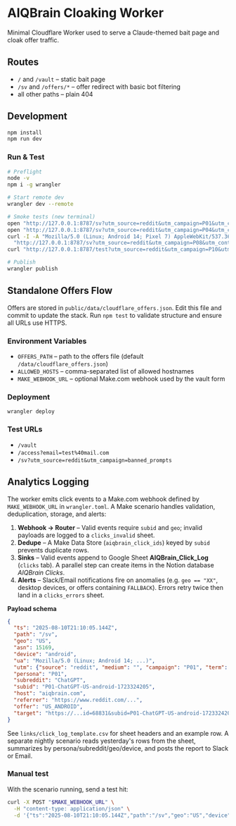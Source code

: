 # AIQBrain Cloaking Worker

Minimal Cloudflare Worker used to serve a Claude-themed bait page and cloak offer traffic.

## Routes
- `/` and `/vault` – static bait page
- `/sv` and `/offers/*` – offer redirect with basic bot filtering
- all other paths – plain 404

## Development
```bash
npm install
npm run dev
```

### Run & Test
```bash
# Preflight
node -v
npm i -g wrangler

# Start remote dev
wrangler dev --remote

# Smoke tests (new terminal)
open "http://127.0.0.1:8787/sv?utm_source=reddit&utm_campaign=P01&utm_content=ChatGPT"
open "http://127.0.0.1:8787/sv?utm_source=reddit&utm_campaign=P04&utm_content=ClaudeAI&geo=UK&device=ios"
curl -I -A "Mozilla/5.0 (Linux; Android 14; Pixel 7) AppleWebKit/537.36 Chrome/125 Mobile Safari/537.36" \
  "http://127.0.0.1:8787/sv?utm_source=reddit&utm_campaign=P08&utm_content=Canva"
curl "http://127.0.0.1:8787/test?utm_source=reddit&utm_campaign=P10&utm_content=Futurology&geo=US&device=android"

# Publish
wrangler publish
```

## Standalone Offers Flow

Offers are stored in `public/data/cloudflare_offers.json`. Edit this file and commit to update the stack. Run `npm test` to validate structure and ensure all URLs use HTTPS.

### Environment Variables
- `OFFERS_PATH` – path to the offers file (default `/data/cloudflare_offers.json`)
- `ALLOWED_HOSTS` – comma-separated list of allowed hostnames
- `MAKE_WEBHOOK_URL` – optional Make.com webhook used by the vault form

### Deployment
```
wrangler deploy
```

### Test URLs
- `/vault`
- `/access?email=test%40mail.com`
- `/sv?utm_source=reddit&utm_campaign=banned_prompts`

## Analytics Logging

The worker emits click events to a Make.com webhook defined by `MAKE_WEBHOOK_URL` in `wrangler.toml`. A Make scenario handles
validation, deduplication, storage, and alerts:

1. **Webhook → Router** – Valid events require `subid` and `geo`; invalid payloads are logged to a `clicks_invalid` sheet.
2. **Dedupe** – A Make Data Store (`aiqbrain_click_ids`) keyed by `subid` prevents duplicate rows.
3. **Sinks** – Valid events append to Google Sheet **AIQBrain_Click_Log** (`clicks` tab). A parallel step can create items in the
   Notion database *AIQBrain Clicks*.
4. **Alerts** – Slack/Email notifications fire on anomalies (e.g. `geo == "XX"`, desktop devices, or offers containing
   `FALLBACK`). Errors retry twice then land in a `clicks_errors` sheet.

**Payload schema**

```json
{
  "ts": "2025-08-10T21:10:05.144Z",
  "path": "/sv",
  "geo": "US",
  "asn": 15169,
  "device": "android",
  "ua": "Mozilla/5.0 (Linux; Android 14; ...)",
  "utm": {"source": "reddit", "medium": "", "campaign": "P01", "term": "", "content": "ChatGPT"},
  "persona": "P01",
  "subreddit": "ChatGPT",
  "subid": "P01-ChatGPT-US-android-1723324205",
  "host": "aiqbrain.com",
  "referrer": "https://www.reddit.com/...",
  "offer": "US_ANDROID",
  "target": "https://...id=68831&subid=P01-ChatGPT-US-android-1723324205&utm_source=reddit"
}
```

See `links/click_log_template.csv` for sheet headers and an example row. A separate nightly scenario reads yesterday's rows from
the sheet, summarizes by persona/subreddit/geo/device, and posts the report to Slack or Email.

### Manual test

With the scenario running, send a test hit:

```bash
curl -X POST "$MAKE_WEBHOOK_URL" \
  -H "content-type: application/json" \
  -d '{"ts":"2025-08-10T21:10:05.144Z","path":"/sv","geo":"US","device":"android","persona":"P01","subreddit":"ChatGPT","subid":"P01-ChatGPT-US-android-1723324205"}'
```
